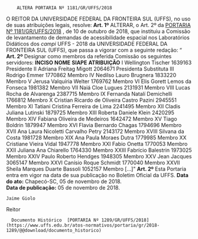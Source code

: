         ALTERA PORTARIA Nº 1181/GR/UFFS/2018  

 O REITOR DA UNIVERSIDADE FEDERAL DA FRONTEIRA SUL (UFFS), no uso de suas atribuições legais, resolve:   **Art. 1º** ALTERAR, o Art. 2º da [PORTARIA Nº 1181/GR/UFFS/2018](https://www.uffs.edu.br/atos-normativos/portaria/gr/2018-1181)  , de 10 de outubro de 2018, que instituiu a Comissão de levantamento de demandas de acessibilidade espacial nos Laboratórios Didáticos dos *campi* UFFS - 2018 da UNIVERSIDADE FEDERAL DA FRONTEIRA SUL (UFFS), que passa a vigorar com a seguinte redação: “ **Art. 2º** Designar como membros da referida Comissão os seguintes servidores:     **INCISO**    **NOME**    **SIAPE**    **ATRIBUIÇÃO**      I   Wellington Tischer   1639163   Presidente     II   Adriana Freitag Migott   2064671   Presidenta Substituta     III   Rodrigo Emmer   1770862   Membro     IV   Nedilso Lauro Brugnera   1833220   Membro     V   Jerusa Valquíria Welter   1769762   Membro     VI   Elis Gorett Lemos da Fonseca   1981382   Membro     VII   Naiá Cloe Lugues   2131931   Membro     VIII   Lucas Rocha de Alvarenga   2387715   Membro     IX    Fernanda Natalí Demichelli   1766812   Membro     X   Cristian Ricardo de Oliveira Castro Pazini   2945551   Membro     XI   Tatiani Cristina Ferreira de Lima   2241495   Membro     XII   Cladis Juliana Lutinski   1879725   Membro     XIII   Roberta Daniele Klein   2420295   Membro     XIV   Fabiana Oliveira de Medeiros   1642472   Membro     XV   Tiago Boldrin   1879947   Membro     XVI   Flavia Bernardo Chagas   1794696   Membro     XVII   Ana Laura Nicoletti Carvalho Petry   2143172   Membro     XVIII   Silvana da Costa   1981728   Membro     XIX   Ana Paula Moraes Dutra   1779985   Membro     XX   Cristiane Vieira Vidal   1947778   Membro     XXI   Fabio Onetta   1770053   Membro     XXII   Juliana Ana Chiarello   1764330   Membro     XXIII   Fabrício Balestrin   1973025   Membro     XXIV   Paulo Roberto Hendges   1948305   Membro     XXV   Jean Jacques   3065147   Membro     XXVI   Canísio Roque Schmidt   1770040   Membro     XXVII   Sheila Marques Duarte Bassoli   1052157   Membro      [...]"   **Art. 2º** Esta Portaria entra em vigor na data de sua publicação no Boletim Oficial da UFFS.      **Data do ato:** Chapecó-SC, 05 de novembro de 2018.   
 **Data de publicação:**  05 de novembro de 2018. 

    Jaime Giolo   
 Reitor 

      Documento Histórico  [PORTARIA Nº 1289/GR/UFFS/2018](https://www.uffs.edu.br/atos-normativos/portaria/gr/2018-1289/@@download/documento_historico)     
      